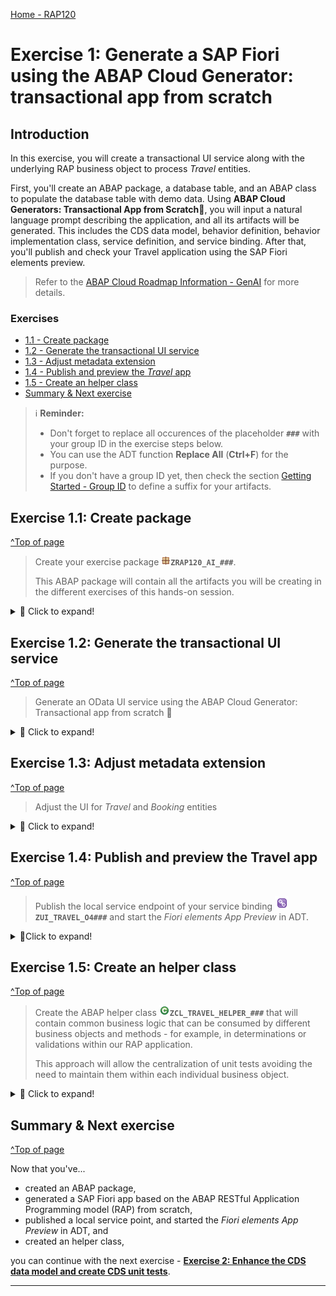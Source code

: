 [Home - RAP120](../../README.md)

# Exercise 1: Generate a SAP Fiori using the ABAP Cloud Generator: transactional app from scratch 

## Introduction

In this exercise, you will create a transactional UI service along with the underlying RAP business object to process _Travel_ entities. 

First, you'll create an ABAP package, a database table, and an ABAP class to populate the database table with demo data. Using **ABAP Cloud Generators: Transactional App from Scratch💎**, you will input a natural language prompt describing the application, and all its artifacts will be generated. This includes the CDS data model, behavior definition, behavior implementation class, service definition, and service binding. After that, you'll publish and check your Travel application using the SAP Fiori elements preview.

> Refer to the [ABAP Cloud Roadmap Information - GenAI](https://help.sap.com/docs/abap-cross-product/roadmap-info/genai?locale=en-US) for more details.

### Exercises
- [1.1 - Create package](#exercise-11-create-package)
- [1.2 - Generate the transactional UI service](#exercise-12-generate-the-transactional-ui-service)
- [1.3 - Adjust metadata extension](#exercise-13-Adjust-metadata-extension)
- [1.4 - Publish and preview the _Travel_ app](#exercise-14-publish-and-preview-the-travel-app)
- [1.5 - Create an helper class](#exercise-15-create-an-helper-class)
- [Summary & Next exercise](#summary--next-exercise)
 
 
> ℹ️ **Reminder:**    
> - Don't forget to replace all occurences of the placeholder **`###`** with your group ID in the exercise steps below.  
> - You can use the ADT function **Replace All** (**Ctrl+F**) for the purpose.   
> - If you don't have a group ID yet, then check the section [Getting Started - Group ID](../ex0/README.md#group-id) to define a suffix for your artifacts.    

## Exercise 1.1: Create package
[^Top of page](#Introduction)

> Create your exercise package ![package](images/adt_package.png)**`ZRAP120_AI_###`**.
>    
> This ABAP package will contain all the artifacts you will be creating in the different exercises of this hands-on session.

 <details>
  <summary> 🔵 Click to expand!</summary>

   1. In ADT, go to the **Project Explorer**, right-click on the package **`ZLOCAL`**, and select **New** > **ABAP Package** from the context menu. 

      <img src="images/p1a.png" alt="table" width="50%">
   
   2. Maintain the required information: 
      > Note: **`###`** is your assigned group ID or you can choose your own suffix. Please choose a suitable combination of three (3) numbers and characters, e.g. **`476`** or **`ZT1`**
 
       - Name: **`ZRAP120_AI_###`**
       - Description: _**`RAP AI Package ###`**_
       - Select the box `☑️` **Add to favorites package**
       - Superpackage: **`ZLOCAL`**
       
      Click **Next >**.

      <!-- <img src="images/p1b.png" alt="table" width="50%"> -->
   
   3. Select a transport request, maintain a description (e.g. _**RAP120 Package ###**_) if needed, and click **Finish**.
      
      <!-- <img src="images/p1c.png" alt="table" width="50%"> -->

</details>


## Exercise 1.2: Generate the transactional UI service
[^Top of page](#Introduction)
> Generate an OData UI service using the ABAP Cloud Generator: Transactional app from scratch 💎

 <details>
  <summary> 🔵 Click to expand!</summary>

   1. Right-click on your ABAP package ![package](images/adt_package.png)**`ZRAP120_AI_###`** and select **Generate ABAP Repository Objects** from the context menu.
      
      Select the entry **OData UI Service from Scratch** in the wizard and click **Next >**.
      
      Maintain your package name **`ZRAP120_AI_###`** and click **Next >**.                  

   2. Please copy and paste the prompt provided below in the chat, and press **Enter**. Ensure to replace `###` with your chosen suffix.
      
      ```PROMPT
      Create a transaction application for travel management. Create the entity Travel based on the structure /DMO/TRAVEL_DATA. 
      The second entity is Booking based on /DMO/BOOKING_DATA. The generated objects should end with  suffix “###”
      ```
 
   3. Joule will recommend the Business Object entities _Travel_ and _Booking_ along with their respective fields. Press **Accept**.
 
      > ℹ️ NOTE: The names of the artifacts, database fields, and other elements in your project may differ from those shown in this tutorial, as they are generated by GenAI
       
   4. You can add new fields to the entities either by using the wizard or the chat. Copy and paste the prompt provided below, and press **Enter**
      
      ```PROMPT
         Add  Destination field for entity Travel, use /DMO/CITY as data element. 
         Add DiscountedFlightPrice field for entity Booking, use /DMO/FLIGHT_PRICE as data element. 
      ```

   5. Joule will suggest adding the fields **`Destination`** and **`DiscountedFlightPrice`**. Press **Accept**. 
   
      > Please, make sure that the **`CurrencyCode`** is set for the **`DiscountedFlightPrice`**
      >
      > ![](/exercises/ex01/images/rap120_2505_ex125.png)

   6. Click on **Next >**. A preview of the generated objects will appear. Click on **Next >** again, select the transport request, and then click on **Finish**.
  
   7. Go to the _**Project Explorer**_ view and check all object that have been generated in your package. Press **F5** to refresh your package if needed.

   ![](/exercises/ex01/images/rap120_2505_ex12.gif)
  
</details>

## Exercise 1.3: Adjust metadata extension
[^Top of page](#Introduction)
> Adjust the UI for _Travel_ and _Booking_ entities
<details>
  <summary> 🔵 Click to expand!</summary>

  1. Open the metadata extension ![package](images/adt_ddlx.png) **`ZC_TRAVEL###`** and remove the **`CurrencyCode`** annotation
   > ℹ️ NOTE: The names of the artifacts, database fields, and other elements in your project may differ from those shown in this tutorial, as they are generated by GenAI

  ```
   @UI.identification: [ {
    position: 90 
   } ]
   @UI.lineItem: [ {
    position: 90 
   }]
   @UI.selectionField: [ {
    position: 90 
   }]
   CurrencyCode;

  ```

  ![package](images/adt_ddlx.png) **`ZC_TRAVEL###`** should look like this: 

  ```
   @Metadata.layer: #CORE
   @UI.headerInfo.title.type: #STANDARD
   @UI.headerInfo.title.value: 'TravelId'
   @UI.headerInfo.description.type: #STANDARD
   @UI.headerInfo.description.value: 'TravelId'
   annotate view ZC_TRAVEL### with
   {
   @UI.hidden: true
   @EndUserText.label: 'Uuid'
   @UI.identification: [ {
      position: 10 , 
      label: 'Uuid'
   } ]
   @UI.lineItem: [ {
      position: 10 , 
      label: 'Uuid'
   } ]
   @UI.selectionField: [ {
      position: 10 
   } ]
   Uuid;
   
   @UI.hidden: true
   @EndUserText.label: 'TravelId'
   @UI.facet: [ {
      label: 'General Information', 
      id: 'GeneralInfo', 
      purpose: #STANDARD, 
      position: 20 , 
      type: #IDENTIFICATION_REFERENCE
   }, 
   {
      label: 'Booking Items', 
      id: 'BookingItems', 
      purpose: #STANDARD, 
      position: 21 , 
      type: #LINEITEM_REFERENCE, 
      targetElement: '_Booking'
   } ]
   @UI.identification: [ {
      position: 20 , 
      label: 'TravelId'
   } ]
   @UI.lineItem: [ {
      position: 20 , 
      label: 'TravelId'
   } ]
   @UI.selectionField: [ {
      position: 20 
   } ]
   TravelId;
   
   @UI.identification: [ {
      position: 30 
   } ]
   @UI.lineItem: [ {
      position: 30 
   } ]
   @UI.selectionField: [ {
      position: 30 
   } ]
   AgencyId;
   
   @UI.identification: [ {
      position: 40 
   } ]
   @UI.lineItem: [ {
      position: 40 
   } ]
   @UI.selectionField: [ {
      position: 40 
   } ]
   CustomerId;
   
   @UI.identification: [ {
      position: 50 
   } ]
   @UI.lineItem: [ {
      position: 50 
   } ]
   @UI.selectionField: [ {
      position: 50 
   } ]
   BeginDate;
   
   @UI.identification: [ {
      position: 60 
   } ]
   @UI.lineItem: [ {
      position: 60 
   } ]
   @UI.selectionField: [ {
      position: 60 
   } ]
   EndDate;
   
   @UI.identification: [ {
      position: 70 
   } ]
   @UI.lineItem: [ {
      position: 70 
   } ]
   @UI.selectionField: [ {
      position: 70 
   } ]
   BookingFee;
   
   @UI.identification: [ {
      position: 80 
   } ]
   @UI.lineItem: [ {
      position: 80 
   } ]
   @UI.selectionField: [ {
      position: 80 
   } ]
   TotalPrice;

   //CurrencyCode annotation was removed
   
   @UI.identification: [ {
      position: 100 
   } ]
   @UI.lineItem: [ {
      position: 100 
   } ]
   @UI.selectionField: [ {
      position: 100 
   } ]
   Description;
   
   @UI.identification: [ {
      position: 110 
   } ]
   @UI.lineItem: [ {
      position: 110 
   } ]
   @UI.selectionField: [ {
      position: 110 
   } ]
   Status;
   
   @UI.identification: [ {
      position: 120 
   } ]
   @UI.lineItem: [ {
      position: 120 
   } ]
   @UI.selectionField: [ {
      position: 120 
   } ]
   Destination;
   
   @UI.identification: [ {
      position: 130 
   } ]
   @UI.lineItem: [ {
      position: 130 
   } ]
   @UI.selectionField: [ {
      position: 130 
   } ]
   LocalCreatedBy;
   
   @UI.identification: [ {
      position: 140 
   } ]
   @UI.lineItem: [ {
      position: 140 
   } ]
   @UI.selectionField: [ {
      position: 140 
   } ]
   LocalCreatedAt;
   
   @UI.identification: [ {
      position: 150 
   } ]
   @UI.lineItem: [ {
      position: 150 
   } ]
   @UI.selectionField: [ {
      position: 150 
   } ]
   LocalLastChangedBy;
   
   @UI.identification: [ {
      position: 160 
   } ]
   @UI.lineItem: [ {
      position: 160 
   } ]
   @UI.selectionField: [ {
      position: 160 
   } ]
   LocalLastChangedAt;
   
   @UI.identification: [ {
      position: 170 
   } ]
   @UI.lineItem: [ {
      position: 170 
   } ]
   @UI.selectionField: [ {
      position: 170 
   } ]
   LastChangedAt;
   }
   
  ```
  2. Open the metadata extension ![package](images/adt_ddlx.png) **`ZC_BOOKING###`** and remove the **`CurrencyCode`** annotation:
   > ℹ️ NOTE: The names of the artifacts, database fields, and other elements in your project may differ from those shown in this tutorial, as they are generated by GenAI 

  ```
   @UI.identification: [ {
    position: 100 
   } ]
   @UI.lineItem: [ {
    position: 100 
   }]
   @UI.selectionField: [ {
    position: 100 
   }]
   CurrencyCode;

  ```
  Adjust the **`DiscountedFlightPrice`** annotation as follows: 

  ```
   @EndUserText.label: 'Discounted Flight Price'  
   @UI.lineItem: [ {
    position: 110 
   } ]
   @UI.selectionField: [ {
    position: 110 
   } ]
   DiscountedFlightPrice;

  ```

  ![package](images/adt_ddlx.png) **`ZC_BOOKING###`** should look something like this: 

  ```
   @Metadata.layer: #CORE
   @UI.headerInfo.title.type: #STANDARD
   @UI.headerInfo.title.value: 'BookingId'
   @UI.headerInfo.description.type: #STANDARD
   @UI.headerInfo.description.value: 'BookingId'
   annotate view ZC_BOOKING### with
   {
   @UI.hidden: true
   @EndUserText.label: 'Uuid'
   @UI.identification: [ {
      position: 10 , 
      label: 'Uuid'
   } ]
   @UI.lineItem: [ {
      position: 10 , 
      label: 'Uuid'
   } ]
   @UI.selectionField: [ {
      position: 10 
   } ]
   Uuid;
   
   @UI.hidden: true
   @EndUserText.label: 'ParentUuid'
   @UI.facet: [ {
      label: 'General Information', 
      id: 'GeneralInfo', 
      purpose: #STANDARD, 
      position: 20 , 
      type: #IDENTIFICATION_REFERENCE
   } ]
   @UI.identification: [ {
      position: 20 , 
      label: 'ParentUuid'
   } ]
   @UI.lineItem: [ {
      position: 20 , 
      label: 'ParentUuid'
   } ]
   @UI.selectionField: [ {
      position: 20 
   } ]
   ParentUuid;
   
   @UI.hidden: true
   @EndUserText.label: 'BookingId'
   @UI.identification: [ {
      position: 30 , 
      label: 'BookingId'
   } ]
   @UI.lineItem: [ {
      position: 30 , 
      label: 'BookingId'
   } ]
   @UI.selectionField: [ {
      position: 30 
   } ]
   BookingId;
   
   @UI.identification: [ {
      position: 40 
   } ]
   @UI.lineItem: [ {
      position: 40 
   } ]
   @UI.selectionField: [ {
      position: 40 
   } ]
   BookingDate;
   
   @UI.identification: [ {
      position: 50 
   } ]
   @UI.lineItem: [ {
      position: 50 
   } ]
   @UI.selectionField: [ {
      position: 50 
   } ]
   CustomerId;
   
   @UI.identification: [ {
      position: 60 
   } ]
   @UI.lineItem: [ {
      position: 60 
   } ]
   @UI.selectionField: [ {
      position: 60 
   } ]
   CarrierId;
   
   @UI.identification: [ {
      position: 70 
   } ]
   @UI.lineItem: [ {
      position: 70 
   } ]
   @UI.selectionField: [ {
      position: 70 
   } ]
   ConnectionId;
   
   @UI.identification: [ {
      position: 80 
   } ]
   @UI.lineItem: [ {
      position: 80 
   } ]
   @UI.selectionField: [ {
      position: 80 
   } ]
   FlightDate;
   
   @UI.identification: [ {
      position: 90 
   } ]
   @UI.lineItem: [ {
      position: 90 
   } ]
   @UI.selectionField: [ {
      position: 90 
   } ]
   FlightPrice;
   
   //CurrencyCode annotation was removed
   //DiscountedFlightPrice was adjusted

   @EndUserText.label: 'Discounted Flight Price'  
   @UI.lineItem: [ {
      position: 110 
   } ]
   @UI.selectionField: [ {
      position: 110 
   } ]
   DiscountedFlightPrice;
   }

  ```

  3. Save ![save icon](images/adt_save.png) (**Ctrl+S**) and activate ![activate icon](images/adt_activate.png) the changes.
     
</details>


## Exercise 1.4: Publish and preview the Travel app
[^Top of page](#Introduction)

> Publish the local service endpoint of your service binding ![service binding](images/adt_srvb.png)**`ZUI_TRAVEL_O4###`**  and start the _Fiori elements App Preview_ in ADT.  

 <details>
  <summary>🔵Click to expand!</summary>

   1. Go to your service binding ![service binding](../images/adt_srvb.png)**`ZUI_TRAVEL_O4###`** and click **Publish** to publish its local service endpoint to view service URL, entity sets, and associations. 
   
   2. Once it is published, select the entity **`Travel`** in the **Entity Set and Association** and then click on **Preview**.
     
   3. The preview of the _Travel_ app is now displayed in the browser without any data.  
       
</details>

## Exercise 1.5: Create an helper class
[^Top of page](#Introduction)

> Create the ABAP helper class ![class](images/adt_class.png)**`ZCL_TRAVEL_HELPER_###`** that will contain common business logic that can be consumed by different business objects and methods - for example, in determinations or validations within our RAP application. 
> 
> This approach will allow the centralization of unit tests avoiding the need to maintain them within each individual business object.

<details>
  <summary> 🔵 Click to expand!</summary>

  1. Right-click on your package ![package](images/adt_package.png)**`ZRAP120_AI_###`** and select **New > ABAP Class**
     -  Name: **`ZCL_TRAVEL_HELPER_###`**
     -  Description: **`Travel helper class ###`**

  2. Copy and paste the following code
     
     > ℹ️**Reminder**: Don't forget to replace the suffix placeholder **`###`** with your chosen or assigned group ID 

     ```ABAP
     CLASS zcl_travel_helper_### DEFINITION
      PUBLIC
      FINAL
      CREATE PUBLIC .

      PUBLIC SECTION.
        METHODS: validate_customer IMPORTING iv_customer_id TYPE /dmo/customer_id RETURNING VALUE(rv_exists) TYPE abap_bool.
        METHODS: get_booking_status IMPORTING iv_status TYPE /dmo/booking_status_text RETURNING VALUE(rv_status) TYPE /dmo/booking_status.


      PROTECTED SECTION.
      PRIVATE SECTION.
     ENDCLASS.


     CLASS zcl_travel_helper_### IMPLEMENTATION.

      METHOD validate_customer.
        rv_exists = abap_false.
        SELECT FROM /dmo/customer FIELDS customer_id
            WHERE customer_id = @iv_customer_id
        INTO TABLE @DATA(customers).

        IF customers IS NOT INITIAL.
          rv_exists = abap_true.
        ENDIF.
      ENDMETHOD.

      METHOD get_booking_status.
        CASE iv_status.
          WHEN 'Booked'.
            rv_status = 'B'.
          WHEN 'New'.
            rv_status = 'N'.
          WHEN 'Cancelled'.
            rv_status = 'X'.
        ENDCASE.
      ENDMETHOD.

     ENDCLASS.
     ```
 
  3. Save ![save icon](images/adt_save.png) and activate ![activate icon](images/adt_activate.png) the changes.

</details>
  
## Summary & Next exercise
[^Top of page](#Introduction)

Now that you've... 
- created an ABAP package,
- generated a SAP Fiori app based on the ABAP RESTful Application Programming model (RAP) from scratch,
- published a local service point, and started the _Fiori elements App Preview_ in ADT, and
- created an helper class,

you can continue with the next exercise - **[Exercise 2: Enhance the CDS data model and create CDS unit tests](../ex02/README.md)**.

---
